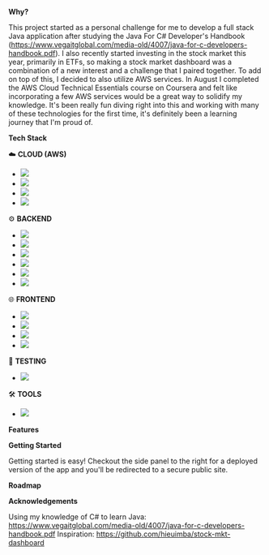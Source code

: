 **Why?**

This project started as a personal challenge for me to develop a full stack Java application after studying the Java For C# Developer's Handbook (https://www.vegaitglobal.com/media-old/4007/java-for-c-developers-handbook.pdf).
I also recently started investing in the stock market this year, primarily in ETFs, so making a stock market dashboard was a combination of a new interest and a challenge that I paired together.
To add on top of this, I decided to also utilize AWS services. In August I completed the AWS Cloud Technical Essentials course on Coursera and felt like incorporating a few AWS services would be a great way to solidify my knowledge.
It's been really fun diving right into this and working with many of these technologies for the first time, it's definitely been a learning journey that I'm proud of.

**Tech Stack**

☁️ **CLOUD (AWS)**
- <img src="https://img.shields.io/badge/ec2-FF9900?logo=amazon-ec2&logoColor=FFFFFF&style=for-the-badge" />
- <img src="https://img.shields.io/badge/rds-527FFF?logo=amazon-rds&logoColor=FFFFFF&style=for-the-badge" />
- <img src="https://img.shields.io/badge/api%20gateway-FF4F8B?logo=amazon-api-gateway&logoColor=FFFFFF&style=for-the-badge" />
- <img src="https://img.shields.io/badge/terraform-623CE4?logo=terraform&logoColor=FFFFFF&style=for-the-badge" />

⚙️ **BACKEND**
- <img src="https://img.shields.io/badge/java-007396?logo=java&logoColor=FFFFFF&style=for-the-badge" />
- <img src="https://img.shields.io/badge/spring%20boot-6DB33F?logo=spring-boot&logoColor=FFFFFF&style=for-the-badge" />
- <img src="https://img.shields.io/badge/spring%20security-6DB33F?logo=spring-security&logoColor=FFFFFF&style=for-the-badge" />
- <img src="https://img.shields.io/badge/spring%20web-6DB33F?logo=spring&logoColor=FFFFFF&style=for-the-badge" />
- <img src="https://img.shields.io/badge/hibernate-59666C?logo=hibernate&logoColor=FFFFFF&style=for-the-badge" />
- <img src="https://img.shields.io/badge/mysql-4479A1?logo=mysql&logoColor=FFFFFF&style=for-the-badge" />

🌐 **FRONTEND**
- <img src="https://img.shields.io/badge/react-61DAFB?logo=react&logoColor=FFFFFF&style=for-the-badge" />
- <img src="https://img.shields.io/badge/css-1572B6?logo=css3&logoColor=FFFFFF&style=for-the-badge" />
- <img src="https://img.shields.io/badge/html-E34F26?logo=html5&logoColor=FFFFFF&style=for-the-badge" />
- <img src="https://img.shields.io/badge/javascript-F7DF1E?logo=javascript&logoColor=FFFFFF&style=for-the-badge" />

🧪 **TESTING**
- <img src="https://img.shields.io/badge/junit-25A162?logo=junit5&logoColor=FFFFFF&style=for-the-badge" />

🛠 **TOOLS**
- <img src="https://img.shields.io/badge/maven-C71A36?logo=apache-maven&logoColor=FFFFFF&style=for-the-badge" />

**Features**

**Getting Started**

Getting started is easy! Checkout the side panel to the right for a deployed version of the app and you'll be redirected to a secure public site.

**Roadmap**

**Acknowledgements**

Using my knowledge of C# to learn Java: https://www.vegaitglobal.com/media-old/4007/java-for-c-developers-handbook.pdf
Inspiration: https://github.com/hieuimba/stock-mkt-dashboard
